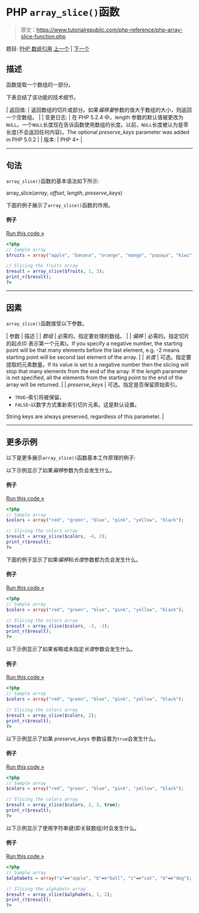 # PHP `array_slice()`函数

> 原文：<https://www.tutorialrepublic.com/php-reference/php-array-slice-function.php>

题目: [PHP 数组引用](php-array-functions.php) [上一个](php-array-shift-function.php) | [下一个](php-array-splice-function.php)

## 描述

函数提取一个数组的一部分。

下表总结了该功能的技术细节。

| 返回值: | 返回数组的切片或部分。如果*偏移量*参数的值大于数组的大小，则返回一个空数组。 |
| 变更日志: | 在 PHP 5.2.4 中，length 参数的默认值被更改为`NULL`。一个`NULL`长度现在告诉函数使用数组的长度。以前，`NULL`长度被认为是零长度(不会返回任何内容)。The optional *preserve_keys* parameter was added in PHP 5.0.2 |
| 版本: | PHP 4+ |

* * *

## 句法

`array_slice()`函数的基本语法如下所示:

array_slice(*array*, *offset*, *length*, *preserve_keys*)

下面的例子展示了`array_slice()`函数的作用。

#### 例子

[Run this code »](../codelab.php?topic=php&file=extract-part-of-an-array "Run this code to view the output")

```php
<?php
// Sample array
$fruits = array("apple", "banana", "orange", "mango", "papaya", "kiwi");

// Slicing the fruits array 
$result = array_slice($fruits, 1, 3);
print_r($result);
?>
```

* * *

## 因素

`array_slice()`函数接受以下参数。

| 参数 | 描述 |
| *数组* | 必需的。指定要处理的数组。 |
| *偏移* | 必需的。指定切片的起点(0 表示第一个元素)。If you specify a negative number, the starting point will be that many elements before the last element, e.g. -2 means starting point will be second last element of the array. |
| *长度* | 可选。指定要提取的元素数量。If its value is set to a negative number then the slicing will stop that many elements from the end of the array. If the *length* parameter is not specified, all the elements from the starting point to the end of the array will be returned. |
| *preserve_keys* | 可选。指定是否保留原始索引。

*   `TRUE`–索引将被保留。
*   `FALSE`–以数字方式重新索引切片元素。这是默认设置。

String keys are always preserved, regardless of this parameter. |

* * *

## 更多示例

以下是更多展示`array_slice()`函数基本工作原理的例子:

以下示例显示了如果*偏移*参数为负会发生什么。

#### 例子

[Run this code »](../codelab.php?topic=php&file=array-slice-when-offset-is-negative "Run this code to view the output")

```php
<?php
// Sample array
$colors = array("red", "green", "blue", "pink", "yellow", "black");

// Slicing the colors array 
$result = array_slice($colors, -4, 2);
print_r($result);
?>
```

下面的例子显示了如果*偏移*和*长度*参数都为负会发生什么。

#### 例子

[Run this code »](../codelab.php?topic=php&file=array-slice-when-both-offset-and-length-are-negative "Run this code to view the output")

```php
<?php
// Sample array
$colors = array("red", "green", "blue", "pink", "yellow", "black");

// Slicing the colors array 
$result = array_slice($colors, -3, -1);
print_r($result);
?>
```

以下示例显示了如果省略或未指定*长度*参数会发生什么。

#### 例子

[Run this code »](../codelab.php?topic=php&file=array-slice-when-length-is-omitted "Run this code to view the output")

```php
<?php
// Sample array
$colors = array("red", "green", "blue", "pink", "yellow", "black");

// Slicing the colors array 
$result = array_slice($colors, 2);
print_r($result);
?>
```

以下示例显示了如果 *preserve_keys* 参数设置为`true`会发生什么。

#### 例子

[Run this code »](../codelab.php?topic=php&file=array-slice-when-preserve-keys-is-enabled "Run this code to view the output")

```php
<?php
// Sample array
$colors = array("red", "green", "blue", "pink", "yellow", "black");

// Slicing the colors array 
$result = array_slice($colors, 2, 3, true);
print_r($result);
?>
```

以下示例显示了使用字符串键(即关联数组)时会发生什么。

#### 例子

[Run this code »](../codelab.php?topic=php&file=extract-a-slice-from-an-associative-array "Run this code to view the output")

```php
<?php
// Sample array
$alphabets = array("a"=>"apple", "b"=>"ball", "c"=>"cat", "d"=>"dog");

// Slicing the alphabets array 
$result = array_slice($alphabets, 1, 2);
print_r($result);
?>
```
